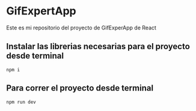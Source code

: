 # GifExpertApp

Este es mi repositorio del proyecto de GifExperApp de React

## Instalar las librerias necesarias para el proyecto desde terminal

```
npm i
```

## Para correr el proyecto desde terminal

```
npm run dev
```